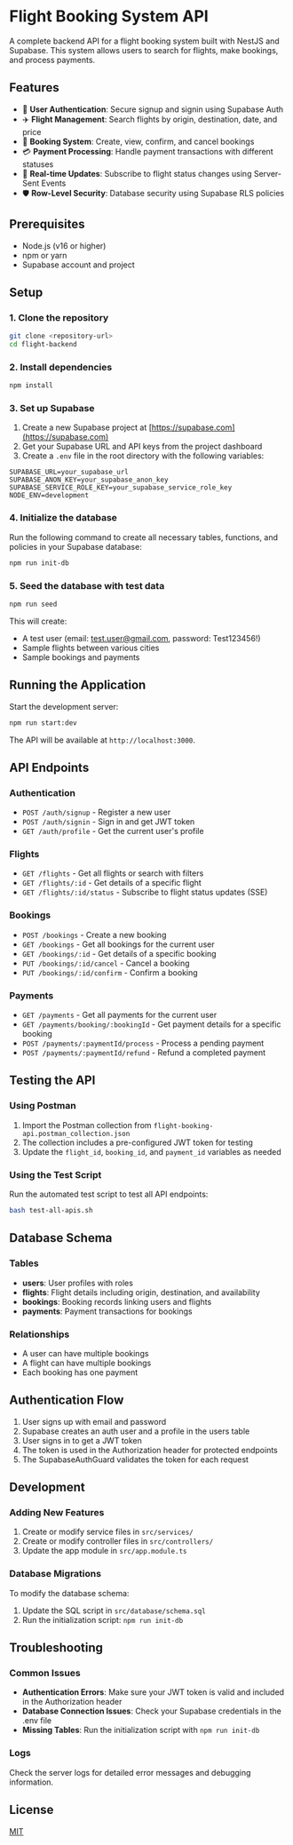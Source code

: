 # Flight Booking System API

A complete backend API for a flight booking system built with NestJS and Supabase. This system allows users to search for flights, make bookings, and process payments.

## Features

- 🔐 **User Authentication**: Secure signup and signin using Supabase Auth
- ✈️ **Flight Management**: Search flights by origin, destination, date, and price
- 🎫 **Booking System**: Create, view, confirm, and cancel bookings
- 💳 **Payment Processing**: Handle payment transactions with different statuses
- 🔄 **Real-time Updates**: Subscribe to flight status changes using Server-Sent Events
- 🛡️ **Row-Level Security**: Database security using Supabase RLS policies

## Prerequisites

- Node.js (v16 or higher)
- npm or yarn
- Supabase account and project

## Setup

### 1. Clone the repository

```bash
git clone <repository-url>
cd flight-backend
```

### 2. Install dependencies

```bash
npm install
```

### 3. Set up Supabase

1. Create a new Supabase project at [https://supabase.com](https://supabase.com)
2. Get your Supabase URL and API keys from the project dashboard
3. Create a `.env` file in the root directory with the following variables:

```
SUPABASE_URL=your_supabase_url
SUPABASE_ANON_KEY=your_supabase_anon_key
SUPABASE_SERVICE_ROLE_KEY=your_supabase_service_role_key
NODE_ENV=development
```

### 4. Initialize the database

Run the following command to create all necessary tables, functions, and policies in your Supabase database:

```bash
npm run init-db
```

### 5. Seed the database with test data

```bash
npm run seed
```

This will create:
- A test user (email: test.user@gmail.com, password: Test123456!)
- Sample flights between various cities
- Sample bookings and payments

## Running the Application

Start the development server:

```bash
npm run start:dev
```

The API will be available at `http://localhost:3000`.

## API Endpoints

### Authentication

- `POST /auth/signup` - Register a new user
- `POST /auth/signin` - Sign in and get JWT token
- `GET /auth/profile` - Get the current user's profile

### Flights

- `GET /flights` - Get all flights or search with filters
- `GET /flights/:id` - Get details of a specific flight
- `GET /flights/:id/status` - Subscribe to flight status updates (SSE)

### Bookings

- `POST /bookings` - Create a new booking
- `GET /bookings` - Get all bookings for the current user
- `GET /bookings/:id` - Get details of a specific booking
- `PUT /bookings/:id/cancel` - Cancel a booking
- `PUT /bookings/:id/confirm` - Confirm a booking

### Payments

- `GET /payments` - Get all payments for the current user
- `GET /payments/booking/:bookingId` - Get payment details for a specific booking
- `POST /payments/:paymentId/process` - Process a pending payment
- `POST /payments/:paymentId/refund` - Refund a completed payment

## Testing the API

### Using Postman

1. Import the Postman collection from `flight-booking-api.postman_collection.json`
2. The collection includes a pre-configured JWT token for testing
3. Update the `flight_id`, `booking_id`, and `payment_id` variables as needed

### Using the Test Script

Run the automated test script to test all API endpoints:

```bash
bash test-all-apis.sh
```

## Database Schema

### Tables

- **users**: User profiles with roles
- **flights**: Flight details including origin, destination, and availability
- **bookings**: Booking records linking users and flights
- **payments**: Payment transactions for bookings

### Relationships

- A user can have multiple bookings
- A flight can have multiple bookings
- Each booking has one payment

## Authentication Flow

1. User signs up with email and password
2. Supabase creates an auth user and a profile in the users table
3. User signs in to get a JWT token
4. The token is used in the Authorization header for protected endpoints
5. The SupabaseAuthGuard validates the token for each request

## Development

### Adding New Features

1. Create or modify service files in `src/services/`
2. Create or modify controller files in `src/controllers/`
3. Update the app module in `src/app.module.ts`

### Database Migrations

To modify the database schema:

1. Update the SQL script in `src/database/schema.sql`
2. Run the initialization script: `npm run init-db`

## Troubleshooting

### Common Issues

- **Authentication Errors**: Make sure your JWT token is valid and included in the Authorization header
- **Database Connection Issues**: Check your Supabase credentials in the .env file
- **Missing Tables**: Run the initialization script with `npm run init-db`

### Logs

Check the server logs for detailed error messages and debugging information.

## License

[MIT](LICENSE)

